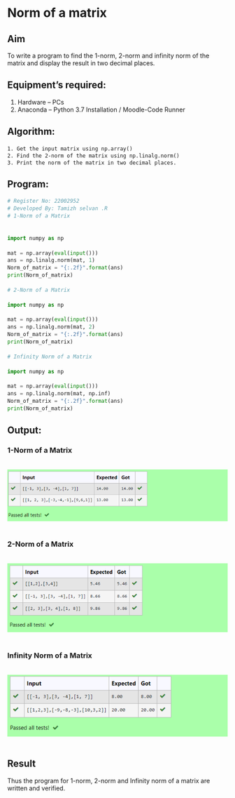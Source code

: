 # Norm of a matrix
## Aim
To write a program to find the 1-norm, 2-norm and infinity norm of the matrix and display the result in two decimal places.
## Equipment’s required:
1.	Hardware – PCs
2.	Anaconda – Python 3.7 Installation / Moodle-Code Runner
## Algorithm:
	1. Get the input matrix using np.array()   
    2. Find the 2-norm of the matrix using np.linalg.norm()
	3. Print the norm of the matrix in two decimal places.
## Program:
```python
# Register No: 22002952
# Developed By: Tamizh selvan .R
# 1-Norm of a Matrix

 
import numpy as np

mat = np.array(eval(input()))
ans = np.linalg.norm(mat, 1)
Norm_of_matrix = "{:.2f}".format(ans)
print(Norm_of_matrix)

# 2-Norm of a Matrix

import numpy as np

mat = np.array(eval(input()))
ans = np.linalg.norm(mat, 2)
Norm_of_matrix = "{:.2f}".format(ans)
print(Norm_of_matrix)

# Infinity Norm of a Matrix

import numpy as np

mat = np.array(eval(input()))
ans = np.linalg.norm(mat, np.inf)
Norm_of_matrix = "{:.2f}".format(ans)
print(Norm_of_matrix)
```

## Output:
### 1-Norm of a Matrix
<br>![OUTPUT](./norm_1_output.png)
<br>
<br>

### 2-Norm of a Matrix
<br>![OUTPUT](./norm_2_output.png)
<br>
<br>

### Infinity Norm of a Matrix
<br>![OUTPUT](./norm_inf_output.png)
<br>
<br>

## Result
Thus the program for 1-norm, 2-norm and Infinity norm of a matrix are written and verified.
